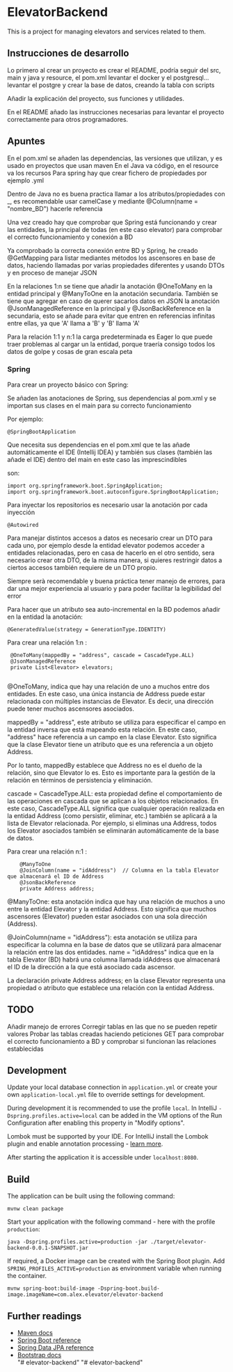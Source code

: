 

# ElevatorBackend

This is a project for managing elevators and services related to them.

## Instrucciones de desarrollo

Lo primero al crear un proyecto es crear el README, podría seguir del src, main y java y resource, el pom.xml
levantar el docker y el postgresql... levantar el postgre y crear la base de datos, creando la tabla con scripts


Añadir la explicación del proyecto, sus funciones y utilidades.

En el README añado las instrucciones necesarias para levantar el proyecto correctamente para otros programadores.

## Apuntes

En el pom.xml se añaden las dependencias, las versiones que utilizan, y es usado en proyectos que usan maven
En el Java va código, en el resource va los recursos
Para spring hay que crear fichero de propiedades por ejemplo .yml 

Dentro de Java no es buena practica llamar a los atributos/propiedades con _, es recomendable usar
camelCase y mediante @Column(name = "nombre_BD") hacerle referencia 

Una vez creado hay que comprobar que Spring está funcionando y crear las entidades, la principal de todas (en este caso
elevator) para comprobar el correcto funcionamiento y conexión a BD

Ya comprobado la correcta conexión entre BD y Spring, he creado @GetMapping para listar mediantes
métodos los ascensores en base de datos, haciendo llamadas por varias propiedades diferentes y usando
DTOs y en proceso de manejar JSON 

En la relaciones 1:n se tiene que añadir la anotación @OneToMany en la entidad principal y @ManyToOne en la anotación
secundaria. También se tiene que agregar en caso de querer sacarlos datos en JSON la anotación
@JsonManagedReference en la principal y @JsonBackReference en la secundaria, esto se añade para evitar que entren en
referencias infinitas entre ellas, ya que 'A' llama a 'B' y 'B' llama 'A'

Para la relación 1:1 y n:1 la carga predeterminada es Eager lo que puede traer problemas al cargar un la entidad, 
porque traería consigo todos los datos de golpe y cosas de gran escala peta



### Spring 

Para crear un proyecto básico con Spring:

Se añaden las anotaciones de Spring, sus dependencias al pom.xml y se importan sus clases en el main
para su correcto funcionamiento

Por ejemplo:
```
@SpringBootApplication
```
Que necesita sus dependencias en el pom.xml que te las añade automáticamente el IDE (Intellij IDEA)
y también sus clases (también las añade el IDE) dentro del main en este caso las imprescindibles

son:

```
import org.springframework.boot.SpringApplication;
import org.springframework.boot.autoconfigure.SpringBootApplication;
```

Para inyectar los repositorios es necesario usar la anotación por cada inyección 
```
@Autowired
```
Para manejar distintos accesos a datos es necesario crear un DTO para cada uno, por ejemplo desde la entidad elevator
podemos acceder a entidades relacionadas, pero en casa de hacerlo en el otro sentido, sera necesario crear otra DTO,
de la misma manera, si quieres restringir datos a ciertos accesos también requiere de un DTO propio.

Siempre serà recomendable y buena práctica tener manejo de errores, para dar una mejor experiencia al usuario y para 
poder facilitar la legibilidad del error 

Para hacer que un atributo sea auto-incremental en la BD podemos añadir en la entidad la anotación:
```
@GeneratedValue(strategy = GenerationType.IDENTITY)
```
Para crear una relación 1:n :
```
 @OneToMany(mappedBy = "address", cascade = CascadeType.ALL)
 @JsonManagedReference
 private List<Elevator> elevators;
    
```
@OneToMany, indica que hay una relación de uno a muchos entre dos entidades. En este caso, una única instancia de 
Address puede estar relacionada con múltiples instancias de Elevator.
Es decir, una dirección puede tener muchos ascensores asociados.

mappedBy = "address", este atributo se utiliza para especificar el campo en la entidad inversa que está mapeando esta
relación. En este caso, "address" hace referencia a un campo en la clase Elevator. Esto significa que la clase Elevator 
tiene un atributo que es una referencia a un objeto Address.

Por lo tanto, mappedBy establece que Address no es el dueño de la relación, sino que Elevator lo es. Esto es importante
para la gestión de la relación en términos de persistencia y eliminación.

cascade = CascadeType.ALL: esta propiedad define el comportamiento de las operaciones en cascada que se aplican a los 
objetos relacionados. En este caso, CascadeType.ALL significa que cualquier operación realizada en la entidad Address
(como persistir, eliminar, etc.) también se aplicará a la lista de Elevator relacionada.
Por ejemplo, si eliminas una Address, todos los Elevator asociados también se eliminarán automáticamente de la base de
datos.

Para crear una relación n:1 :
```
    @ManyToOne
    @JoinColumn(name = "idAddress")  // Columna en la tabla Elevator que almacenará el ID de Address
    @JsonBackReference
    private Address address;
```
@ManyToOne: esta anotación indica que hay una relación de muchos a uno entre la entidad Elevator y la entidad Address.
Esto significa que muchos ascensores (Elevator) pueden estar asociados con una sola dirección (Address).

@JoinColumn(name = "idAddress"): esta anotación se utiliza para especificar la columna en la base de datos que se 
utilizará para almacenar la relación entre las dos entidades.
name = "idAddress" indica que en la tabla Elevator (BD) habrá una columna llamada idAddress que almacenará el ID de la 
dirección a la que está asociado cada ascensor.

La declaración private Address address; en la clase Elevator representa una propiedad o atributo que establece una
relación con la entidad Address.

## TODO

Añadir manejo de errores
Corregir tablas en las que no se pueden repetir valores
Probar las tablas creadas haciendo peticiones GET para comprobar el correcto funcionamiento a BD y comprobar si 
funcionan las relaciones establecidas


## Development

Update your local database connection in `application.yml` or create your own `application-local.yml` file to override
settings for development.

During development it is recommended to use the profile `local`. In IntelliJ `-Dspring.profiles.active=local` can be
added in the VM options of the Run Configuration after enabling this property in "Modify options".

Lombok must be supported by your IDE. For IntelliJ install the Lombok plugin and enable annotation processing -
[learn more](https://bootify.io/next-steps/spring-boot-with-lombok.html).

After starting the application it is accessible under `localhost:8080`.

## Build

The application can be built using the following command:

```
mvnw clean package
```

Start your application with the following command - here with the profile `production`:

```
java -Dspring.profiles.active=production -jar ./target/elevator-backend-0.0.1-SNAPSHOT.jar
```

If required, a Docker image can be created with the Spring Boot plugin. Add `SPRING_PROFILES_ACTIVE=production` as
environment variable when running the container.

```
mvnw spring-boot:build-image -Dspring-boot.build-image.imageName=com.alex.elevator/elevator-backend
```

## Further readings

* [Maven docs](https://maven.apache.org/guides/index.html)  
* [Spring Boot reference](https://docs.spring.io/spring-boot/docs/current/reference/htmlsingle/)  
* [Spring Data JPA reference](https://docs.spring.io/spring-data/jpa/reference/jpa.html) 
* [Bootstrap docs](https://getbootstrap.com/docs/5.3/getting-started/introduction/)    
"# elevator-backend" 
"# elevator-backend" 
